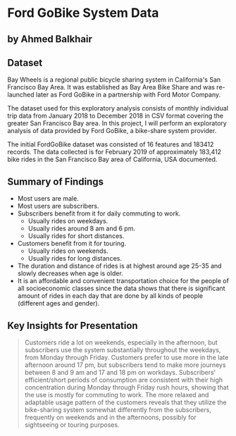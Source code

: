 # Ford GoBike System Data
## by Ahmed Balkhair


## Dataset

Bay Wheels is a regional public bicycle sharing system in California's San Francisco Bay Area. It was established as Bay Area Bike Share and was re-launched later as Ford GoBike in a partnership with Ford Motor Company.

The dataset used for this exploratory analysis consists of monthly individual trip data from January 2018 to December 2018 in CSV format covering the greater San Francisco Bay area. In this project, I will perform an exploratory analysis of data provided by Ford GoBike, a bike-share system provider.

The initial FordGoBike dataset was consisted of 16 features and 183412 records. The data collected is for February 2019 of approximately 183,412 bike rides in the San Francisco Bay area of California, USA documented.


## Summary of Findings

- Most users are male.
- Most users are subscribers.
- Subscribers benefit from it for daily commuting to work.
    - Usually rides on weekdays.
    - Usually rides around 8 am and 6 pm.
    - Usually rides for short distances.
- Customers benefit from it for touring.
    - Usually rides on weekends.
    - Usually rides for long distances.
- The duration and distance of rides is at highest around age 25-35 and slowly decreases when age is older.
- It is an affordable and convenient transportation choice for the people of all socioeconomic classes since the data shows that there is significant amount of rides in each day that are done by all kinds of people (different ages and gender).




## Key Insights for Presentation

> Customers ride a lot on weekends, especially in the afternoon, but subscribers use the system substantially throughout the weekdays, from Monday through Friday. Customers prefer to use more in the late afternoon around 17 pm, but subscribers tend to make more journeys between 8 and 9 am and 17 and 18 pm on workdays. Subscribers' efficient/short periods of consumption are consistent with their high concentration during Monday through Friday rush hours, showing that the use is mostly for commuting to work. The more relaxed and adaptable usage pattern of the customers reveals that they utilize the bike-sharing system somewhat differently from the subscribers, frequently on weekends and in the afternoons, possibly for sightseeing or touring purposes.
